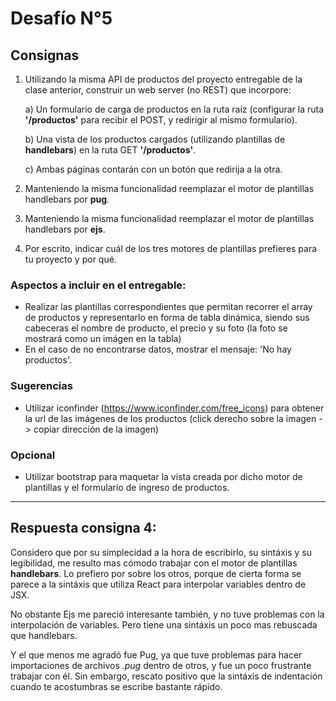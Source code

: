 # Desafío N°5 
## Consignas
1. Utilizando la misma API de productos del proyecto entregable de la clase anterior, construir un web server (no REST) que incorpore:


    a) Un formulario de carga de productos en la ruta raíz (configurar la ruta **'/productos'** para recibir el POST, y redirigir al mismo formulario).

    b) Una vista de los productos cargados (utilizando plantillas de **handlebars**) en la ruta GET **'/productos'**.

	c) Ambas páginas contarán con un botón que redirija a la otra.

2. Manteniendo la misma funcionalidad reemplazar el motor de plantillas handlebars por **pug**.

3. Manteniendo la misma funcionalidad reemplazar el motor de plantillas handlebars por **ejs**.
   
4. Por escrito, indicar cuál de los tres motores de plantillas prefieres para tu proyecto y por qué.

### Aspectos a incluir en el entregable:
* Realizar las plantillas correspondientes que permitan recorrer el array de productos y representarlo en forma de tabla dinámica, siendo sus cabeceras el nombre de producto, el precio y su foto (la foto se mostrará como un imágen en la tabla)
* En el caso de no encontrarse datos, mostrar el mensaje: 'No hay productos'.

### Sugerencias
* Utilizar iconfinder (https://www.iconfinder.com/free_icons) para obtener la url de las imágenes de los productos (click derecho sobre la imagen -> copiar dirección de la imagen)

### Opcional
* Utilizar bootstrap para maquetar la vista creada por dicho motor de plantillas y el formulario de ingreso de productos.



---
## Respuesta consigna 4:

Considero que por su simplecidad a la hora de escribirlo, su sintáxis y su legibilidad, me resulto mas cómodo trabajar con el motor de plantillas **handlebars**. Lo prefiero por sobre los otros, porque de cierta forma se parece a la sintáxis que utiliza React para interpolar variables dentro de JSX. 

No obstante Ejs me pareció interesante también, y no tuve problemas con la interpolación de variables. Pero tiene una sintáxis un poco mas rebuscada que handlebars.

Y el que menos me agradó fue Pug, ya que tuve problemas para hacer importaciones de archivos *.pug* dentro de otros, y fue un poco frustrante trabajar con él. Sin embargo, rescato positivo que la sintáxis de indentación cuando te acostumbras se escribe bastante rápido.









